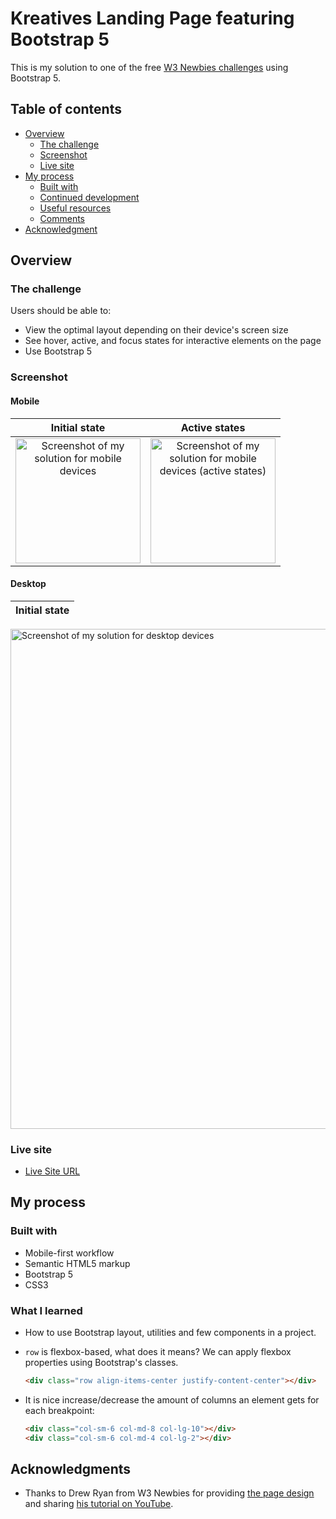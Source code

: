 # Kreatives Landing Page featuring Bootstrap 5

This is my solution to one of the free [W3 Newbies challenges](https://w3newbie.com/template-bundle/) using Bootstrap 5.

## Table of contents

- [Overview](#overview)
  - [The challenge](#the-challenge)
  - [Screenshot](#screenshot)
  - [Live site](#live-site)
- [My process](#my-process)
  - [Built with](#built-with)
  - [Continued development](#continued-development)
  - [Useful resources](#useful-resources)
  - [Comments](#comments)
- [Acknowledgment](#acknowledgments)

## Overview

### The challenge

Users should be able to:

- View the optimal layout depending on their device's screen size
- See hover, active, and focus states for interactive elements on the page
- Use Bootstrap 5

### Screenshot

#### Mobile

| Initial state | Active states |
| :-----------: | :-----------: |
| <img src="./screenshots/mobile.jpeg" alt="Screenshot of my solution for mobile devices" width="200px"/> | <img src="./screenshots/mobile-active.jpeg" alt="Screenshot of my solution for mobile devices (active states)" width="200px"/> |

#### Desktop

| Initial state |
| :-----------: |
<img src="./screenshots/desktop.jpeg" alt="Screenshot of my solution for desktop devices" width="800px"/>

### Live site

- [Live Site URL]()

## My process

### Built with

- Mobile-first workflow
- Semantic HTML5 markup
- Bootstrap 5
- CSS3

### What I learned

- How to use Bootstrap layout, utilities and few components in a project.

- `row` is flexbox-based, what does it means? We can apply flexbox properties using Bootstrap's classes.

  ```html
  <div class="row align-items-center justify-content-center"></div>
  ```

- It is nice increase/decrease the amount of columns an element gets for each breakpoint:
  ```html
  <div class="col-sm-6 col-md-8 col-lg-10"></div>
  <div class="col-sm-6 col-md-4 col-lg-2"></div>
  ```

## Acknowledgments

- Thanks to Drew Ryan from W3 Newbies for providing [the page design](https://w3newbie.com/template-bundle/) and sharing [his tutorial on YouTube](https://youtu.be/TJF4ldO91n4).
